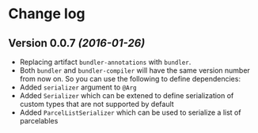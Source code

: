 Change log
==========

Version 0.0.7 *(2016-01-26)*
----------------------------

* Replacing artifact `bundler-annotations` with `bundler`.
* Both `bundler` and `bundler-compiler` will have the same version number from now on. So you can use the following to define dependencies:
* Added `serializer` argument to `@Arg`
* Added `Serializer` which can be extened to define serialization of custom types that are not supported by default
* Added `ParcelListSerializer` which can be used to serialize a list of parcelables
